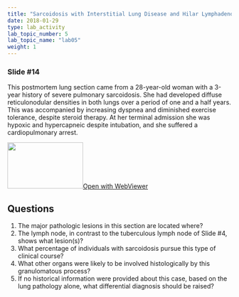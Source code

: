 ```yaml
---
title: "Sarcoidosis with Interstitial Lung Disease and Hilar Lymphadenopathy"
date: 2018-01-29
type: lab_activity
lab_topic_number: 5
lab_topic_name: "lab05"
weight: 1
---
```

<div class="entrybody">
<h3>Slide #14</h3>

<p>This postmortem lung section came from a 28-year-old woman with a 3-year history of severe pulmonary sarcoidosis. She had developed diffuse reticulonodular densities in both lungs over a period of one and a half years. This was accompanied by increasing dyspnea and diminished exercise tolerance, despite steroid therapy. At her terminal admission she was hypoxic and hypercapneic despite intubation, and she suffered a cardiopulmonary arrest.<br clear="all"></p>

<div class="thumbnail"><a href="http://virtualslides.cumc.columbia.edu/Lung%20Path%2001.svs/view.apml?" target="_blank"><img alt="" src="/assets/images/slide_lungpath01.jpg" width="170" height="104" class="mt-image-left"></a><a href="http://virtualslides.cumc.columbia.edu/Lung%20Path%2001.svs/view.apml?" target="_blank">Open with WebViewer</a></div>

<h2>Questions</h2>


<ol>
<li>The major pathologic lesions in this section are located where?</li>
<li>The lymph node, in contrast to the tuberculous lymph node of Slide #4, shows what lesion(s)?</li>
<li>What percentage of individuals with sarcoidosis pursue this type of clinical course?</li>
<li>What other organs were likely to be involved histologically by this granulomatous process?</li>
<li>If no historical information were provided about this case, based on the lung pathology alone, what differential diagnosis should be raised?</li>
</ol>


						
</div>
